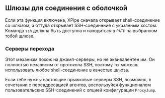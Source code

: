 ## Шлюзы для соединения с оболочкой

Если эта функция включена, XPipe сначала открывает shell-соединение со шлюзом, а оттуда открывает SSH-соединение с указанным хостом. Команда `ssh` должна быть доступна и находиться в `PATH` на выбранном тобой шлюзе.

### Серверы перехода

Этот механизм похож на джамп-серверы, но не эквивалентен им. Он полностью независим от протокола SSH, поэтому ты можешь использовать любое shell-соединение в качестве шлюза.

Если тебе нужны настоящие прыжковые серверы SSH, возможно, в сочетании с переадресацией агентов, воспользуйся функционалом пользовательских SSH-соединений с опцией конфигурации `ProxyJump`.